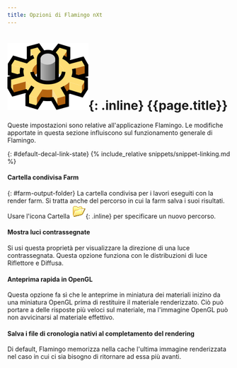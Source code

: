 ```yaml
---
title: Opzioni di Flamingo nXt
---
```



# ![images/options.svg](images/options.svg){: .inline} {{page.title}}
Queste impostazioni sono relative all'applicazione Flamingo.  Le modifiche apportate in questa sezione influiscono sul funzionamento generale di Flamingo.

{: #default-decal-link-state}
{% include_relative snippets/snippet-linking.md %}

#### Cartella condivisa Farm
{: #farm-output-folder}
La cartella condivisa per i lavori eseguiti con la render farm. Si tratta anche del percorso in cui la farm salva i suoi risultati. Usare l'icona Cartella ![images/folderopen32x32.png](images/folderopen32x32.png){: .inline} per specificare un nuovo percorso.

#### Mostra luci contrassegnate
Si usi questa proprietà per visualizzare la direzione di una luce contrassegnata.  Questa opzione funziona con le distribuzioni di luce Riflettore e Diffusa.

#### Anteprima rapida in OpenGL
Questa opzione fa sì che le anteprime in miniatura dei materiali inizino da una miniatura OpenGL prima di restituire il materiale renderizzato.  Ciò può portare a delle risposte più veloci sul materiale, ma l'immagine OpenGL può non avvicinarsi al materiale effettivo.

#### Salva i file di cronologia nativi al completamento del rendering
Di default, Flamingo memorizza nella cache l'ultima immagine renderizzata nel caso in cui ci sia bisogno di ritornare ad essa più avanti.